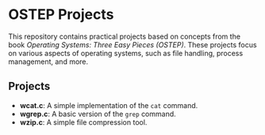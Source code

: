 # OSTEP Projects

This repository contains practical projects based on concepts from the book *Operating Systems: Three Easy Pieces (OSTEP)*. 
These projects focus on various aspects of operating systems, such as file handling, process management, and more.

## Projects

- **wcat.c**: A simple implementation of the `cat` command.
- **wgrep.c**: A basic version of the `grep` command.
- **wzip.c**: A simple file compression tool.
